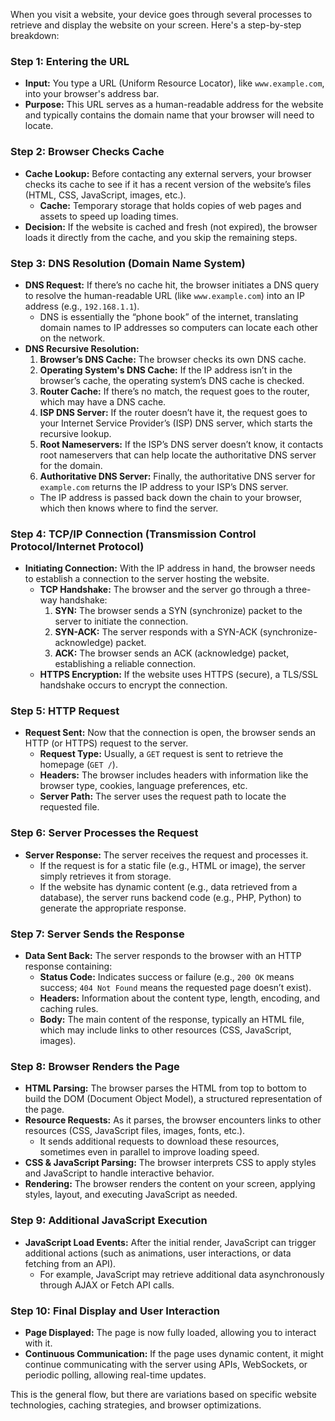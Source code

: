 When you visit a website, your device goes through several processes to retrieve and display the website on your screen. Here's a step-by-step breakdown:

### Step 1: Entering the URL
- **Input:** You type a URL (Uniform Resource Locator), like `www.example.com`, into your browser's address bar.
- **Purpose:** This URL serves as a human-readable address for the website and typically contains the domain name that your browser will need to locate.

### Step 2: Browser Checks Cache
- **Cache Lookup:** Before contacting any external servers, your browser checks its cache to see if it has a recent version of the website’s files (HTML, CSS, JavaScript, images, etc.). 
  - **Cache:** Temporary storage that holds copies of web pages and assets to speed up loading times.
- **Decision:** If the website is cached and fresh (not expired), the browser loads it directly from the cache, and you skip the remaining steps.

### Step 3: DNS Resolution (Domain Name System)
- **DNS Request:** If there’s no cache hit, the browser initiates a DNS query to resolve the human-readable URL (like `www.example.com`) into an IP address (e.g., `192.168.1.1`).
  - DNS is essentially the “phone book” of the internet, translating domain names to IP addresses so computers can locate each other on the network.
- **DNS Recursive Resolution:**
  1. **Browser’s DNS Cache:** The browser checks its own DNS cache.
  2. **Operating System's DNS Cache:** If the IP address isn’t in the browser’s cache, the operating system’s DNS cache is checked.
  3. **Router Cache:** If there’s no match, the request goes to the router, which may have a DNS cache.
  4. **ISP DNS Server:** If the router doesn’t have it, the request goes to your Internet Service Provider’s (ISP) DNS server, which starts the recursive lookup.
  5. **Root Nameservers:** If the ISP’s DNS server doesn’t know, it contacts root nameservers that can help locate the authoritative DNS server for the domain.
  6. **Authoritative DNS Server:** Finally, the authoritative DNS server for `example.com` returns the IP address to your ISP’s DNS server.
  - The IP address is passed back down the chain to your browser, which then knows where to find the server.

### Step 4: TCP/IP Connection (Transmission Control Protocol/Internet Protocol)
- **Initiating Connection:** With the IP address in hand, the browser needs to establish a connection to the server hosting the website.
  - **TCP Handshake:** The browser and the server go through a three-way handshake:
    1. **SYN:** The browser sends a SYN (synchronize) packet to the server to initiate the connection.
    2. **SYN-ACK:** The server responds with a SYN-ACK (synchronize-acknowledge) packet.
    3. **ACK:** The browser sends an ACK (acknowledge) packet, establishing a reliable connection.
  - **HTTPS Encryption:** If the website uses HTTPS (secure), a TLS/SSL handshake occurs to encrypt the connection.

### Step 5: HTTP Request
- **Request Sent:** Now that the connection is open, the browser sends an HTTP (or HTTPS) request to the server.
  - **Request Type:** Usually, a `GET` request is sent to retrieve the homepage (`GET /`).
  - **Headers:** The browser includes headers with information like the browser type, cookies, language preferences, etc.
  - **Server Path:** The server uses the request path to locate the requested file.

### Step 6: Server Processes the Request
- **Server Response:** The server receives the request and processes it. 
  - If the request is for a static file (e.g., HTML or image), the server simply retrieves it from storage.
  - If the website has dynamic content (e.g., data retrieved from a database), the server runs backend code (e.g., PHP, Python) to generate the appropriate response.

### Step 7: Server Sends the Response
- **Data Sent Back:** The server responds to the browser with an HTTP response containing:
  - **Status Code:** Indicates success or failure (e.g., `200 OK` means success; `404 Not Found` means the requested page doesn’t exist).
  - **Headers:** Information about the content type, length, encoding, and caching rules.
  - **Body:** The main content of the response, typically an HTML file, which may include links to other resources (CSS, JavaScript, images).

### Step 8: Browser Renders the Page
- **HTML Parsing:** The browser parses the HTML from top to bottom to build the DOM (Document Object Model), a structured representation of the page.
- **Resource Requests:** As it parses, the browser encounters links to other resources (CSS, JavaScript files, images, fonts, etc.).
  - It sends additional requests to download these resources, sometimes even in parallel to improve loading speed.
- **CSS & JavaScript Parsing:** The browser interprets CSS to apply styles and JavaScript to handle interactive behavior.
- **Rendering:** The browser renders the content on your screen, applying styles, layout, and executing JavaScript as needed.

### Step 9: Additional JavaScript Execution
- **JavaScript Load Events:** After the initial render, JavaScript can trigger additional actions (such as animations, user interactions, or data fetching from an API).
  - For example, JavaScript may retrieve additional data asynchronously through AJAX or Fetch API calls.

### Step 10: Final Display and User Interaction
- **Page Displayed:** The page is now fully loaded, allowing you to interact with it.
- **Continuous Communication:** If the page uses dynamic content, it might continue communicating with the server using APIs, WebSockets, or periodic polling, allowing real-time updates.

This is the general flow, but there are variations based on specific website technologies, caching strategies, and browser optimizations.